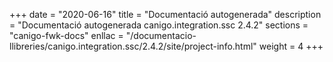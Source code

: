 +++
date        = "2020-06-16"
title       = "Documentació autogenerada"
description = "Documentació autogenerada canigo.integration.ssc 2.4.2"
sections    = "canigo-fwk-docs"
enllac		= "/documentacio-llibreries/canigo.integration.ssc/2.4.2/site/project-info.html"
weight      = 4
+++
